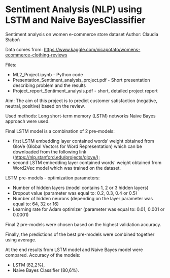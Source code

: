 # Sentiment Analysis (NLP) using LSTM and Naive BayesClassifier
Sentiment analysis on women e-commerce store dataset
Author: Claudia Słaboń

Data comes from:
https://www.kaggle.com/nicapotato/womens-ecommerce-clothing-reviews

Files:
- ML2_Project.ipynb - Python code
- Presentation_Sentiment_analysis_project.pdf - Short presentation describing problem and the results
- Project_report_Sentiment_analysis.pdf - short, detailed project report

Aim: The aim of this project is to predict customer satisfaction (negative, neutral, positive) based on the review.

Used methods: Long short-term memory (LSTM) networks Naive Bayes approach were used.

Final LSTM model is a combination of 2 pre-models:
- first LSTM embedding layer contained words’ weight obtained from GloVe (Global Vectors for Word Representation) which can be downloaded from the following link (https://nlp.stanford.edu/projects/glove/);
- second LSTM embedding layer contained words’ weight obtained from Word2Vec model which was trained on the dataset.

LSTM pre-models - optimization parameters:
- Number of hidden layers (model contains 1, 2 or 3 hidden layers)
- Dropout value (parameter was equal to: 0.2, 0.3, 0.4 or 0.5)
- Number of hidden neurons (depending on the layer parameter was equal to: 64, 32 or 16)
- Learning rate for Adam optimizer (parameter was equal to: 0.01, 0.001 or 0.0001)

Final 2 pre-models were chosen based on the highest validation accuracy.

Finally, the predictions of the best pre-models were combined together using average.

At the end results from LSTM model and Naive Bayes model were compared.
Accuracy of the models:
- LSTM (82,2%),
- Naive Bayes Classifier (80,6%).
